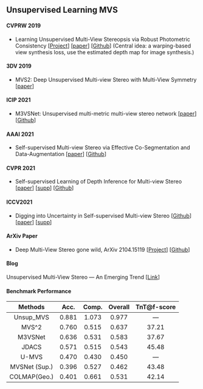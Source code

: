 ## Unsupervised Learning MVS

#### CVPRW 2019
+ Learning Unsupervised Multi-View Stereopsis via Robust Photometric Consistency [[Project](https://tejaskhot.github.io/unsup_mvs/)] [[paper](https://tejaskhot.github.io/unsup_mvs/)] [[Github](https://github.com/tejaskhot/unsup_mvs)] (Central idea: a warping-based view synthesis loss, use the estimated depth map for image synthesis.)

#### 3DV 2019
+ MVS2: Deep Unsupervised Multi-view Stereo with Multi-View Symmetry [[paper](https://ieeexplore.ieee.org/document/8885975)]

#### ICIP 2021
+ M3VSNet: Unsupervised multi-metric multi-view stereo network [[paper](https://ieeexplore.ieee.org/abstract/document/9506469)] [[Github](https://github.com/whubaichuan/M3VSNet)]

#### AAAI 2021
+ Self-supervised Multi-view Stereo via Effective Co-Segmentation and Data-Augmentation [[paper](https://www.aaai.org/AAAI21Papers/AAAI-2549.XuH.pdf)] [[Github](https://github.com/ToughStoneX/Self-Supervised-MVS)]

#### CVPR 2021
+ Self-supervised Learning of Depth Inference for Multi-view Stereo [[paper](https://openaccess.thecvf.com/content/CVPR2021/papers/Yang_Self-Supervised_Learning_of_Depth_Inference_for_Multi-View_Stereo_CVPR_2021_paper.pdf)] [[supp](https://openaccess.thecvf.com/content/CVPR2021/supplemental/Yang_Self-Supervised_Learning_of_CVPR_2021_supplemental.pdf)] [[Github](https://github.com/JiayuYANG/Self-supervised-CVP-MVSNet)]

#### ICCV2021
+ Digging into Uncertainty in Self-supervised Multi-view Stereo [[Github](https://github.com/ToughStoneX/U-MVS)] [[paper](https://openaccess.thecvf.com/content/ICCV2021/papers/Xu_Digging_Into_Uncertainty_in_Self-Supervised_Multi-View_Stereo_ICCV_2021_paper.pdf)] [[supp](https://openaccess.thecvf.com/content/ICCV2021/supplemental/Xu_Digging_Into_Uncertainty_ICCV_2021_supplemental.pdf)]

#### ArXiv Paper
+ Deep Multi-View Stereo gone wild, ArXiv 2104.15119 [[Project](https://imagine.enpc.fr/~darmonf/wild_deep_mvs/)] [[Github](https://github.com/fdarmon/wild_deep_mvs)]

#### Blog
Unsupervised Multi-View Stereo — An Emerging Trend [[Link](https://medium.com/analytics-vidhya/unsupervised-multi-view-stereo-an-emerging-trend-4d3034e23e9e)]



<!--

### Semi-Supervised Methods
+ A Novel Semi-supervised Learning Method for Multi-view Stereo



#### Weakly-supervised stereo matching

+ Unsupervised Adaption using *Confidence Guided Loss*
+ Semi-supervised stereo matching: sparse Lidar and photometric consistency
+ Unsupervised Learning of Stereo Matching: in an iterative manner using Left-Right consistency Check

-->



#### Benchmark Performance

|    Methods    | Acc.  | Comp. | Overall | TnT@f-score |
| :-----------: | :---: | :---: | :-----: | :---------: |
|   Unsup_MVS   | 0.881 | 1.073 |  0.977  |      —      |
|     MVS^2     | 0.760 | 0.515 |  0.637  |    37.21    |
|    M3VSNet    | 0.636 | 0.531 |  0.583  |    37.67    |
|     JDACS     | 0.571 | 0.515 |  0.543  |    45.48    |
|     U-MVS     | 0.470 | 0.430 |  0.450  |      —      |
| MVSNet (Sup.) | 0.396 | 0.527 |  0.462  |    43.48    |
| COLMAP(Geo.)  | 0.401 | 0.661 |  0.531  |    42.14    |

